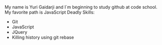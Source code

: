 My name is Yuri Gaidarji and I`m beginning to study github at code school.
My favorite path is JavaScript
Deadly Skills:
* Git
* JavaScript
* JQuery
* Killing history using git rebase
